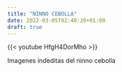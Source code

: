 ```yaml
---
title: "NINNO CEBOLLA"
date: 2022-03-05T02:40:20+01:00
draft: true
---
```


{{< youtube HfgH4DorMho >}}

Imagenes indeditas del ninno cebolla
